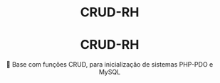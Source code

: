 <h1 align="center">CRUD-RH</h1>

<h1 align="center">
    <h1 align="center">CRUD-RH</h1>
</h1>

<p align="center">🚀 Base com funções CRUD, para inicialização de sistemas PHP-PDO e MySQL</p>


